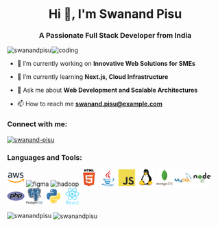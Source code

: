 <h1 align="center">Hi 👋, I'm Swanand Pisu</h1>
<h3 align="center">A Passionate Full Stack Developer from India</h3>
<img align="right" alt="coding" width="400" src="https://static.wixstatic.com/media/b313a9_89ebec0c5f384c65a9551f0c1ec18ca9~mv2.gif">

<p align="left"> <img src="https://komarev.com/ghpvc/?username=swanandpisu&label=Profile%20views&color=0e75b6&style=flat" alt="swanandpisu" /> </p>

- 🔭 I’m currently working on **Innovative Web Solutions for SMEs**

- 🌱 I’m currently learning **Next.js, Cloud Infrastructure**

- 💬 Ask me about **Web Development and Scalable Architectures**

- 📫 How to reach me **swanand.pisu@example.com**

<h3 align="left">Connect with me:</h3>
<p align="left">
<a href="https://linkedin.com/in/swanand-pisu" target="blank"><img align="center" src="https://raw.githubusercontent.com/rahuldkjain/github-profile-readme-generator/master/src/images/icons/Social/linked-in-alt.svg" alt="swanand-pisu" height="30" width="40" /></a>
</p>

<h3 align="left">Languages and Tools:</h3>
<p>
  <img src="https://raw.githubusercontent.com/devicons/devicon/master/icons/amazonwebservices/amazonwebservices-original-wordmark.svg" alt="aws" width="40" height="40"/> 
  <img src="https://www.vectorlogo.zone/logos/figma/figma-icon.svg" alt="figma" width="40" height="40"/> 
  <img src="https://www.vectorlogo.zone/logos/apache_hadoop/apache_hadoop-icon.svg" alt="hadoop" width="40" height="40"/> 
  <img src="https://raw.githubusercontent.com/devicons/devicon/master/icons/html5/html5-original-wordmark.svg" alt="html5" width="40" height="40"/> 
  <img src="https://raw.githubusercontent.com/devicons/devicon/master/icons/java/java-original.svg" alt="java" width="40" height="40"/> 
  <img src="https://raw.githubusercontent.com/devicons/devicon/master/icons/javascript/javascript-original.svg" alt="javascript" width="40" height="40"/> 
  <img src="https://raw.githubusercontent.com/devicons/devicon/master/icons/linux/linux-original.svg" alt="linux" width="40" height="40"/> 
  <img src="https://raw.githubusercontent.com/devicons/devicon/master/icons/mongodb/mongodb-original-wordmark.svg" alt="mongodb" width="40" height="40"/> 
  <img src="https://raw.githubusercontent.com/devicons/devicon/master/icons/mysql/mysql-original-wordmark.svg" alt="mysql" width="40" height="40"/> 
  <img src="https://raw.githubusercontent.com/devicons/devicon/master/icons/nodejs/nodejs-original-wordmark.svg" alt="nodejs" width="40" height="40"/> 
  <img src="https://raw.githubusercontent.com/devicons/devicon/master/icons/php/php-original.svg" alt="php" width="40" height="40"/> 
  <img src="https://raw.githubusercontent.com/devicons/devicon/master/icons/postgresql/postgresql-original-wordmark.svg" alt="postgresql" width="40" height="40"/> 
  <img src="https://raw.githubusercontent.com/devicons/devicon/master/icons/python/python-original.svg" alt="python" width="40" height="40"/> 
  <img src="https://raw.githubusercontent.com/devicons/devicon/master/icons/react/react-original-wordmark.svg" alt="react" width="40" height="40"/> 
</p>

<p><img align="left" src="https://github-readme-stats.vercel.app/api/top-langs?username=swanandpisu&show_icons=true&locale=en&layout=compact" alt="swanandpisu" /></p>
<p>&nbsp;<img align="center" src="https://github-readme-stats.vercel.app/api?username=swanandpisu&show_icons=true&locale=en" alt="swanandpisu" /></p>
